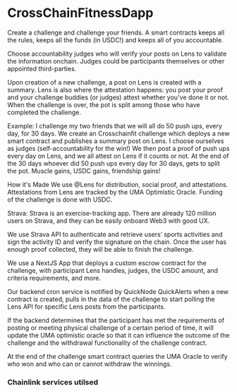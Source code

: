 # CrossChainFitnessDapp

Create a challenge and challenge your friends. A smart contracts keeps all the rules, keeps all the funds (in USDC!) and keeps all of you accountable.

Choose accountability judges who will verify your posts on Lens to validate the information onchain. Judges could be participants themselves or other appointed third-parties.

Upon creation of a new challenge, a post on Lens is created with a summary. Lens is also where the attestation happens: you post your proof and your challenge buddies (or judges) attest whether you've done it or not. When the challenge is over, the pot is split among those who have completed the challenge.

Example: I challenge my two friends that we will all do 50 push ups, every day, for 30 days. We create an Crosschainfit challenge which deploys a new smart contract and publishes a summary post on Lens. I choose ourselves as judges (self-accountability for the win!) We then post a proof of push ups every day on Lens, and we all attest on Lens if it counts or not. At the end of the 30 days whoever did 50 push ups every day for 30 days, gets to split the pot. Muscle gains, USDC gains, friendship gains!

How it's Made
We use @Lens for distribution, social proof, and attestations. Attestations from Lens are tracked by the UMA Optimistic Oracle. Funding of the challenge is done with USDC.

Strava: Strava is an exercise-tracking app. There are already 120 million users on Strava, and they can be easily onboard Web3 with good UX. 

We use Strava API to authenticate and retrieve users’ sports activities and sign the activity ID and verify the signature on the chain. Once the user has enough proof collected, they will be able to finish the challenge.

We use a NextJS App that deploys a custom escrow contract for the challenge, with participant Lens handles, judges, the USDC amount, and criteria requirements, and more.

Our backend cron service is notified by QuickNode QuickAlerts when a new contract is created, pulls in the data of the challenge to start polling the Lens API for specific Lens posts from the participants.

If the backend determines that the participant has met the requirements of posting or meeting physical challenge of a certain period of time, it will update the UMA optimistic oracle so that it can influence the outcome of the challenge and the withdrawal functionality of the challenge contract.

At the end of the challenge smart contract queries the UMA Oracle to verify who won and who can or cannot withdraw the winnings.


### Chainlink services utilsed
